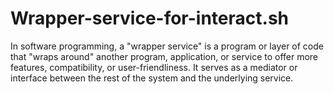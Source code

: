 # Wrapper-service-for-interact.sh
In software programming, a "wrapper service" is a program or layer of code that "wraps around" another program, application, or service to offer more features, compatibility, or user-friendliness. It serves as a mediator or interface between the rest of the system and the underlying service.
